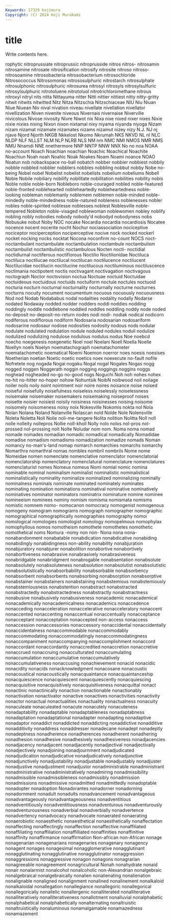 ```yaml
---
Keywords: 17329 kojimura
Copyright: (C) 2024 Koji Murakami
---
```


# title

Write contents here.



rophytic nitroprussiate nitroprussic nitroprusside nitros nitros- nitrosamin
nitrosamine nitrosate nitrosification nitrosify nitrosite nitroso nitroso- nitrosoamine nitrosobacteria nitrosobacterium
nitrosochloride Nitrosococcus Nitrosomonas nitrososulphuric nitrostarch nitrosulphate nitrosulphonic nitrosulphuric nitrosurea nitrosyl
nitrosyls nitrosylsulfuric nitrosylsulphuric nitrotoluene nitrotoluol nitrotrichloromethane nitrous nitroxyl nitryl nits
nitta Nittayuma nitter Nitti nittier nittiest nitty nitty-gritty nitwit nitwits
nitwitted Nitz Nitza Nitzschia Nitzschiaceae NIU Niu Niuan Niue Niuean
Niv nival nivation niveau nivellate nivellation nivellator nivellization Niven nivenite
niveous Nivernais nivernaise Niverville nivicolous Nivose nivosity Nivre Niwot nix
Nixa nixe nixed nixer nixes Nixie nixie nixies nixing Nixon
nixon nixtamal nixy niyama niyanda niyoga Nizam nizam nizamat nizamate
nizamates nizams nizamut nizey nizy N.J. NJ nj njave Njord
Njorth NKGB Nkkelost Nkomo Nkrumah NKS NKVD NL nl NLC
NLDP NLF NLLST NLM NLP NLRB NLS NM nm NMC
NMI NMOS NMR NMS NMU Nnamdi NNE nnethermore NNP NNTP
NNW NNX No no noa NOAA no-account Noach Noachian noachian
Noachic Noachical Noachite Noachiun Noah noah Noahic Noak Noakes Noam
Noami noance NOAO Noatun nob nobackspace no-ball nobatch nobber nobbier
nobbiest nobbily nobble nobbled nobbler nobblers nobbles nobbling nobbut nobby
Nobe no-being Nobel nobel Nobelist nobelist nobelists nobelium nobeliums Nobell
Nobie Nobile nobiliary nobilify nobilitate nobilitation nobilities nobility nobis Noble
noble noble-born Nobleboro noble-couraged nobled noble-featured noble-fronted noblehearted nobleheartedly nobleheartedness
noble-looking nobleman noblemanly noblemem noblemen noble-minded noble-mindedly noble-mindedness noble-natured nobleness
noblenesses nobler nobles noble-spirited noblesse noblesses noblest Noblesville noble-tempered Nobleton
noble-visaged noblewoman noblewomen nobley noblify nobling nobly nobodies nobody nobody'd
nobodyd nobodyness nobs Nobusuke nobut Noby NOC nocake Nocardia nocardia
nocardiosis Nocatee nocence nocent nocerite nocht Nochur nociassociation nociceptive nociceptor
nociperception nociperceptive nocive nock nocked nockerl nocket nocking nocks nocktat
Nocona noconfirm no-count NOCS noct- noctambulant noctambulate noctambulation noctambule noctambulism
noctambulist noctambulistic noctambulous Nocten nocti- noctidial noctidiurnal noctiferous noctiflorous Noctilio
Noctilionidae Noctiluca noctiluca noctilucae noctilucal noctilucan noctilucence noctilucent Noctilucidae noctilucin
noctilucine noctilucous noctiluminous noctiluscence noctimania noctipotent noctis noctivagant noctivagation noctivagous
noctograph Noctor noctovision noctua Noctuae noctuid Noctuidae noctuideous noctuidous noctuids
noctuiform noctule noctules noctuoid nocturia nocturn nocturnal nocturnality nocturnally nocturne
nocturnes nocturns nocuity nocument nocumentum nocuous nocuously nocuousness Nod nod
Nodab Nodababus nodal nodalities nodality nodally Nodarse nodated Nodaway nodded
nodder nodders noddi noddies nodding noddingly noddle noddlebone noddled noddles
noddling noddy node noded no-deposit no-deposit-no-return nodes nodi nodi- nodiak
nodical nodicorn nodiferous nodiflorous nodiform Nodosaria nodosarian nodosariform nodosarine nodosaur
nodose nodosities nodosity nodous nods nodular nodulate nodulated nodulation nodule
noduled nodules noduli nodulize nodulized nodulizing nodulose nodulous nodulus nodus
Noe noebcd noecho noegenesis noegenetic Noel noel Noelani Noell Noella
Noelle Noellyn noels Noelyn noematachograph noematachometer noematachometic noematical Noemi Noemon
noerror noes noesis noesises Noetherian noetian Noetic noetic noetics noex
noexecute no-fault nofile Nofretete nog nogada Nogai nogaku Nogal nogal
Nogales Nogas nogg nogged noggen Noggerath noggin nogging noggings noggins
noggs noghead nogheaded no-go no-good nogs Noguchi Noh noh nohes
nohex no-hit no-hitter no-hoper nohow Nohuntsik NoibN noibwood noil noilage
noiler noils noily noint nointment noir noire noires noisance noise
noised noiseful noisefully noisefulness noiseless noiselessly noiselessness noisemake noisemaker noisemakers
noisemaking noiseproof noises noisette noisier noisiest noisily noisiness noisinesses noising
noisome noisomely noisomeness noisy noix Nokesville Nokomis nokta nol Nola
Nolan Nolana Noland Nolanville Nolascan nold Nolde Nole Nolensville Noleta
Noletta Noli Nolie noli-me-tangere Nolita nolition Nolitta Noll noll nolle
nolleity nollepros Nollie noll-kholl Nolly nolo nolos nol-pros nol-prossed nol-prossing
nolt Nolte Noludar nom nom. Noma noma nomad nomade nomades
nomadian nomadic nomadical nomadically Nomadidae nomadise nomadism nomadisms nomadization nomadize
nomads Noman nomancy no-man's-land nomap nomarch nomarchies nomarchs nomarchy Nomarthra
nomarthral nomas nombles nombril nombrils Nome nome Nomeidae nomen nomenclate
nomenclative nomenclator nomenclatorial nomenclatorship nomenclatory nomenclatural nomenclature nomenclatures nomenclaturist nomes
Nomeus nomeus Nomi nomial nomic nomina nominable nominal nominalism nominalist
nominalistic nominalistical nominalistically nominality nominalize nominalized nominalizing nominally nominalness nominals
nominate nominated nominately nominates nominating nomination nominations nominatival nominative nominatively
nominatives nominator nominators nominatrix nominature nomine nominee nomineeism nominees nominy
nomism nomisma nomismata nomisms nomistic nomnem nomo- nomocanon nomocracy nomogenist
nomogenous nomogeny nomogram nomograms nomograph nomographer nomographic nomographical nomographically nomographies
nomography nomoi nomological nomologies nomologist nomology nomopelmous nomophylax nomophyllous nomos
nomotheism nomothete nomothetes nomothetic nomothetical noms Nomura -nomy non non-
Nona nona nona- nonabandonment nonabatable nonabdication nonabdicative nonabiding nonabidingly nonabidingness
non-ability nonability nonabjuration nonabjuratory nonabjurer nonabolition nonabortive nonabortively nonabortiveness nonabrasive
nonabrasively nonabrasiveness nonabridgable nonabridgment nonabrogable nonabsentation nonabsolute nonabsolutely nonabsoluteness nonabsolution
nonabsolutist nonabsolutistic nonabsolutistically nonabsorbability nonabsorbable nonabsorbency nonabsorbent nonabsorbents nonabsorbing nonabsorption
nonabsorptive nonabstainer nonabstainers nonabstaining nonabstemious nonabstemiously nonabstemiousness nonabstention nonabstract nonabstracted
nonabstractedly nonabstractedness nonabstractly nonabstractness nonabusive nonabusively nonabusiveness nonacademic nonacademical nonacademically
nonacademicalness nonacademics nonaccedence nonacceding nonacceleration nonaccelerative nonacceleratory nonaccent nonaccented nonaccenting
nonaccentual nonaccentually nonacceptance nonacceptant nonacceptation nonaccepted non-access nonaccess nonaccession nonaccessories
nonaccessory nonaccidental nonaccidentally nonaccidentalness nonaccommodable nonaccommodably nonaccommodating nonaccommodatingly nonaccommodatingness nonaccompaniment
nonaccompanying nonaccomplishment nonaccord nonaccordant nonaccordantly nonaccredited nonaccretion nonaccretive nonaccrued nonaccruing
nonacculturated nonaccumulating nonaccumulation nonaccumulative nonaccumulatively nonaccumulativeness nonaccusing nonachievement nonacid nonacidic
nonacidity nonacids nonacknowledgment nonacosane nonacoustic nonacoustical nonacoustically nonacquaintance nonacquaintanceship nonacquiescence
nonacquiescent nonacquiescently nonacquiescing nonacquisitive nonacquisitively nonacquisitiveness nonacquittal nonact nonactinic nonactinically
nonaction nonactionable nonactionably nonactivation nonactivator nonactive nonactives nonactivities nonactivity nonactor
nonactual nonactualities nonactuality nonactualness nonacuity nonaculeate nonaculeated nonacute nonacutely nonacuteness
nonadaptability nonadaptable nonadaptableness nonadaptabness nonadaptation nonadaptational nonadapter nonadapting nonadaptive nonadaptor
nonaddict nonaddicted nonaddicting nonaddictive nonadditive nonadditivity nonaddress nonaddresser nonadecane nonadept
nonadeptly nonadeptness nonadherence nonadherences nonadherent nonadhering nonadhesion nonadhesive nonadhesively nonadhesiveness
nonadjacencies nonadjacency nonadjacent nonadjacently nonadjectival nonadjectivally nonadjectively nonadjoining nonadjournment nonadjudicated
nonadjudication nonadjudicative nonadjudicatively nonadjunctive nonadjunctively nonadjustability nonadjustable nonadjustably nonadjuster nonadjustive
nonadjustment nonadjustor nonadministrable nonadministrant nonadministrative nonadministratively nonadmiring nonadmissibility nonadmissible nonadmissibleness
nonadmissibly nonadmission nonadmissions nonadmissive nonadmitted nonadmittedly nonadoptable nonadopter nonadoption Nonadorantes
nonadorner nonadorning nonadornment nonadult nonadults nonadvancement nonadvantageous nonadvantageously nonadvantageousness nonadventitious
nonadventitiously nonadventitiousness nonadventurous nonadventurously nonadventurousness nonadverbial nonadverbially nonadvertence nonadvertency nonadvocacy
nonadvocate nonaerated nonaerating nonaerobiotic nonaesthetic nonaesthetical nonaesthetically nonaffectation nonaffecting nonaffectingly
nonaffection nonaffective nonaffiliated nonaffiliating nonaffiliation nonaffilliated nonaffinities nonaffinitive nonaffinity nonaffirmance
nonaffirmation Non-african non-African nonage nonagenarian nonagenarians nonagenaries nonagenary nonagency nonagent
nonages nonagesimal nonagglomerative nonagglutinant nonagglutinating nonagglutinative nonagglutinator nonaggression nonaggressions nonaggressive
nonagon nonagons nonagrarian nonagreeable nonagreement nonagricultural Nonah nonahydrate nonaid nonair
nonalarmist nonalcohol nonalcoholic non-Alexandrian nonalgebraic nonalgebraical nonalgebraically nonalien nonalienating nonalienation
nonalignable nonaligned nonalignment nonalined nonalinement nonalkaloid nonalkaloidal nonallegation nonallegiance nonallegoric
nonallegorical nonallegorically nonallelic nonallergenic nonalliterated nonalliterative nonalliteratively nonalliterativeness nonallotment nonalluvial
nonalphabetic nonalphabetical nonalphabetically nonalternating nonaltruistic nonaltruistically nonaluminous nonamalgamable nonamazedness nonamazement
